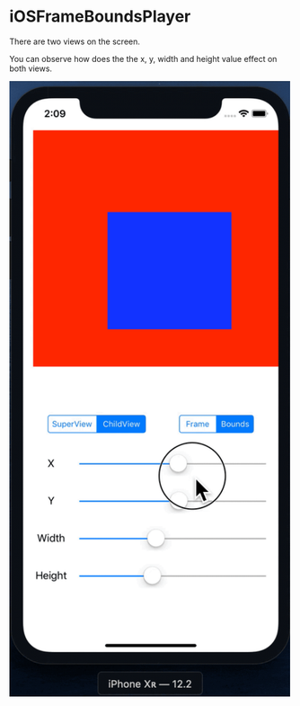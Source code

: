# iOSFrameBoundsPlayer

There are two views on the screen.

You can observe how does the the x, y, width and height value effect on both views.

<img src="https://github.com/Wuchiwei/iOSFrameBoundsPlayer/blob/master/images/snapshot.gif" alt="image" width="500"/>